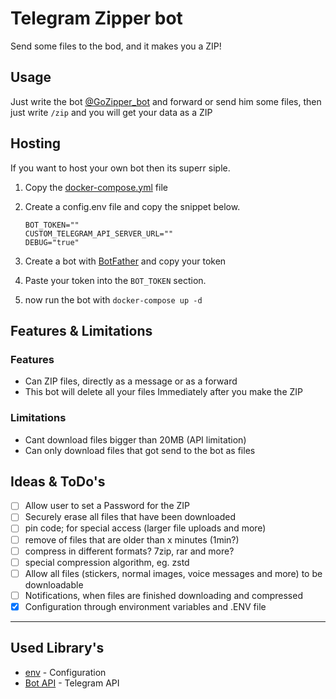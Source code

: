 # Telegram Zipper bot

Send some files to the bod, and it makes you a ZIP!

## Usage

Just write the bot [@GoZipper_bot](http://t.me/GoZipper_bot) and forward or send him some files, then just write `/zip` and you will get your data as a ZIP

## Hosting

If you want to host your own bot then its superr siple.

1. Copy the [docker-compose.yml](./docker-compose.yml) file
2. Create a config.env file and copy the snippet below.

   ```env
   BOT_TOKEN=""
   CUSTOM_TELEGRAM_API_SERVER_URL=""
   DEBUG="true"
   ```

3. Create a bot with [BotFather](http://t.me/BotFather) and copy your token
4. Paste your token into the `BOT_TOKEN` section.
5. now run the bot with `docker-compose up -d`

## Features & Limitations

### Features

- Can ZIP files, directly as a message or as a forward
- This bot will delete all your files Immediately after you make the ZIP

### Limitations

- Cant download files bigger than 20MB (API limitation)
- Can only download files that got send to the bot as files

## Ideas & ToDo's

- [ ] Allow user to set a Password for the ZIP
- [ ] Securely erase all files that have been downloaded
- [ ] pin code; for special access (larger file uploads and more)
- [ ] remove of files that are older than x minutes (1min?)
- [ ] compress in different formats? 7zip, rar and more?
- [ ] special compression algorithm, eg. zstd
- [ ] Allow all files (stickers, normal images, voice messages and more) to be downloadable
- [ ] Notifications, when files are finished downloading and compressed
- [x] Configuration through environment variables and .ENV file

---

## Used Library's

- [env](https://github.com/caarlos0/env) - Configuration
- [Bot API](github.com/go-telegram-bot-api/telegram-bot-api) - Telegram API
